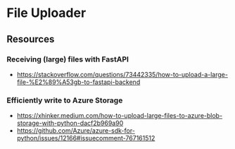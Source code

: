 # File Uploader

## Resources


### Receiving (large) files with FastAPI

- https://stackoverflow.com/questions/73442335/how-to-upload-a-large-file-%E2%89%A53gb-to-fastapi-backend

### Efficiently write to Azure Storage

- https://xhinker.medium.com/how-to-upload-large-files-to-azure-blob-storage-with-python-dacf2b969a90
- https://github.com/Azure/azure-sdk-for-python/issues/12166#issuecomment-767161512
